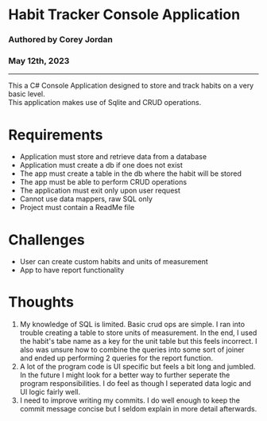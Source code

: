 <h1>Habit Tracker Console Application</h1>
<h3>Authored by Corey Jordan</h3>
<h3>May 12th, 2023</h3>
<hr>
<p>
  This a C# Console Application designed to store and track habits on a very basic level.<br>
  This application makes use of Sqlite and CRUD operations.
</p>
<h1>Requirements</h1>
<ul>
  <li>Application must store and retrieve data from a database</li>
  <li>Application must create a db if one does not exist</li>
  <li>The app must create a table in the db where the habit will be stored</li>
  <li>The app must be able to perform CRUD operations</li>
  <li>The application must exit only upon user request</li>
  <li>Cannot use data mappers, raw SQL only</li>
  <li>Project must contain a ReadMe file</li>
</ul>
<h1>Challenges</h1>
<ul>
  <li>User can create custom habits and units of measurement</li>
  <li>App to have report functionality</li>
</ul>
<h1>Thoughts</h1>
<ol>
  <li>My knowledge of SQL is limited. Basic crud ops are simple. I ran into trouble creating a table to store units of measurement. In the end, I used the habit's tabe name as a key for the unit table but this feels incorrect. I also was unsure how to combine the queries into some sort of joiner and ended up performing 2 queries for the report function.</li>
  <li>A lot of the program code is UI specific but feels a bit long and jumbled. In the future I might look for a better way to further seperate the program responsibilities. I do feel as though I seperated data logic and UI logic fairly well.</li>
  <li>I need to improve writing my commits. I do well enough to keep the commit message concise but I seldom explain in more detail afterwards.</li>
